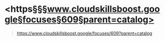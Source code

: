 # <https§§§www.cloudskillsboost.google§focuses§609§parent=catalog>
> <https://www.cloudskillsboost.google/focuses/609?parent=catalog>
